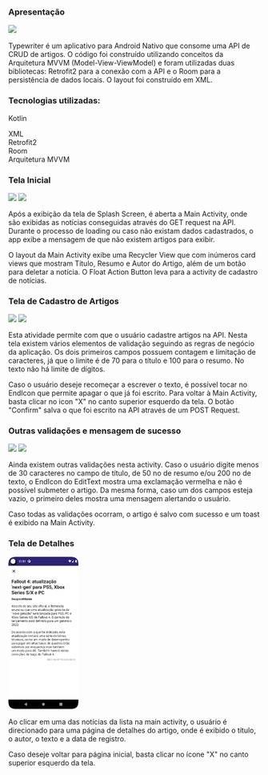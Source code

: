### Apresentação
  
<p float="left">
<img src="https://tulioalbu.github.io/typewriter_repositorio_de_artigos/Screenshots/Screenshot_20221029_214804.png" width = "140">


Typewriter é um aplicativo para Android Nativo que consome uma API de CRUD de artigos. O código foi construído utilizando conceitos da Arquitetura MVVM (Model-View-ViewModel) e foram utilizadas duas bibliotecas: Retrofit2 para a conexão com a API e o Room para a persistência de dados locais. O layout foi construído em XML.

### Tecnologias utilizadas: 

Kotlin
<div>
XML
<div>
Retrofit2
<div>
Room
<div>
Arquitetura MVVM

### Tela Inicial 

<p float="left">
<img src="https://tulioalbu.github.io/typewriter_repositorio_de_artigos/Screenshots/Screenshot_20221029_214828.png" width = "140">
<img src="https://tulioalbu.github.io/typewriter_repositorio_de_artigos/Screenshots/Screenshot_20221029_215454.png" width = "140">

Após a exibição da tela de Splash Screen, é aberta a Main Activity, onde são exibidas as notícias conseguidas através do GET request na API. Durante o processo de loading ou caso não existam dados cadastrados, o app exibe a mensagem de que não existem artigos para exibir.

O layout da Main Activity exibe uma Recycler View que com inúmeros card views que mostram Título, Resumo e Autor do Artigo, além de um botão para deletar a notícia. O Float Action Button leva para a activity de cadastro de notícias.

### Tela de Cadastro de Artigos

<p float="left">
<img src="https://tulioalbu.github.io/typewriter_repositorio_de_artigos/Screenshots/Screenshot_20221029_214842.png" width = "140">
<img src="https://tulioalbu.github.io/typewriter_repositorio_de_artigos/Screenshots/Screenshot_20221029_215335.png" width = "140">

Esta atividade permite com que o usuário cadastre artigos na API. Nesta tela existem vários elementos de validação seguindo as regras de negócio da aplicação. Os dois primeiros campos possuem contagem e limitação de caracteres, já que o limite é de 70 para o título e 100 para o resumo. No texto não há limite de dígitos. 

Caso o usuário deseje recomeçar a escrever o texto, é possível tocar no EndIcon que permite apagar o que já foi escrito. Para voltar à Main Activity, basta clicar no icon "X" no canto superior esquerdo da tela. O botão "Confirm" salva o que foi escrito na API através de um POST Request.

### Outras validações e mensagem de sucesso

<img src="https://tulioalbu.github.io/typewriter_repositorio_de_artigos/Screenshots/Screenshot_20221029_215131.png" width = "140">
<img src="https://tulioalbu.github.io/typewriter_repositorio_de_artigos/Screenshots/Screenshot_20221029_215540.png" width = "140">

Ainda existem outras validações nesta activity. Caso o usuário digite menos de 30 caracteres no campo de título, de 50 no de resumo e/ou 200 no de texto, o EndIcon do EditText mostra uma exclamação vermelha e não é possível submeter o artigo. Da mesma forma, caso um dos campos esteja vazio, o primeiro deles mostra uma mensagem alertando o usuário.

Caso todas as validações ocorram, o artigo é salvo com sucesso e um toast é exibido na Main Activity.

### Tela de Detalhes
  
<img src="https://github.com/tulioalbu/typewriter_repositorio_de_artigos/blob/main/Screenshots/Screenshot_20221029_215147.png" width = "140">

Ao clicar em uma das notícias da lista na main activity, o usuário é direcionado para uma página de detalhes do artigo, onde é exibido o título, o autor, o texto e a data de registro. 

Caso deseje voltar para página inicial, basta clicar no ícone "X" no canto superior esquerdo da tela. 
